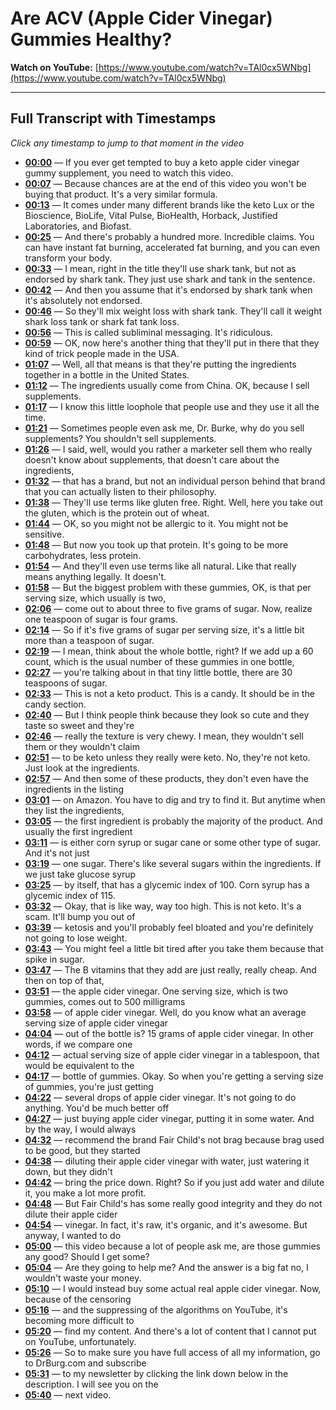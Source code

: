 # Are ACV (Apple Cider Vinegar) Gummies Healthy?

**Watch on YouTube:** [https://www.youtube.com/watch?v=TAl0cx5WNbg](https://www.youtube.com/watch?v=TAl0cx5WNbg)

---

## Full Transcript with Timestamps

*Click any timestamp to jump to that moment in the video*

- **[00:00](https://www.youtube.com/watch?v=TAl0cx5WNbg&t=0s)** — If you ever get tempted to buy a keto apple cider vinegar gummy supplement, you need to watch this video.
- **[00:07](https://www.youtube.com/watch?v=TAl0cx5WNbg&t=7s)** — Because chances are at the end of this video you won't be buying that product. It's a very similar formula.
- **[00:13](https://www.youtube.com/watch?v=TAl0cx5WNbg&t=13s)** — It comes under many different brands like the keto Lux or the Bioscience, BioLife, Vital Pulse, BioHealth, Horback, Justified Laboratories, and Biofast.
- **[00:25](https://www.youtube.com/watch?v=TAl0cx5WNbg&t=25s)** — And there's probably a hundred more. Incredible claims. You can have instant fat burning, accelerated fat burning, and you can even transform your body.
- **[00:33](https://www.youtube.com/watch?v=TAl0cx5WNbg&t=33s)** — I mean, right in the title they'll use shark tank, but not as endorsed by shark tank. They just use shark and tank in the sentence.
- **[00:42](https://www.youtube.com/watch?v=TAl0cx5WNbg&t=42s)** — And then you assume that it's endorsed by shark tank when it's absolutely not endorsed.
- **[00:46](https://www.youtube.com/watch?v=TAl0cx5WNbg&t=46s)** — So they'll mix weight loss with shark tank. They'll call it weight shark loss tank or shark fat tank loss.
- **[00:56](https://www.youtube.com/watch?v=TAl0cx5WNbg&t=56s)** — This is called subliminal messaging. It's ridiculous.
- **[00:59](https://www.youtube.com/watch?v=TAl0cx5WNbg&t=59s)** — OK, now here's another thing that they'll put in there that they kind of trick people made in the USA.
- **[01:07](https://www.youtube.com/watch?v=TAl0cx5WNbg&t=67s)** — Well, all that means is that they're putting the ingredients together in a bottle in the United States.
- **[01:12](https://www.youtube.com/watch?v=TAl0cx5WNbg&t=72s)** — The ingredients usually come from China. OK, because I sell supplements.
- **[01:17](https://www.youtube.com/watch?v=TAl0cx5WNbg&t=77s)** — I know this little loophole that people use and they use it all the time.
- **[01:21](https://www.youtube.com/watch?v=TAl0cx5WNbg&t=81s)** — Sometimes people even ask me, Dr. Burke, why do you sell supplements? You shouldn't sell supplements.
- **[01:26](https://www.youtube.com/watch?v=TAl0cx5WNbg&t=86s)** — I said, well, would you rather a marketer sell them who really doesn't know about supplements, that doesn't care about the ingredients,
- **[01:32](https://www.youtube.com/watch?v=TAl0cx5WNbg&t=92s)** — that has a brand, but not an individual person behind that brand that you can actually listen to their philosophy.
- **[01:38](https://www.youtube.com/watch?v=TAl0cx5WNbg&t=98s)** — They'll use terms like gluten free. Right. Well, here you take out the gluten, which is the protein out of wheat.
- **[01:44](https://www.youtube.com/watch?v=TAl0cx5WNbg&t=104s)** — OK, so you might not be allergic to it. You might not be sensitive.
- **[01:48](https://www.youtube.com/watch?v=TAl0cx5WNbg&t=108s)** — But now you took up that protein. It's going to be more carbohydrates, less protein.
- **[01:54](https://www.youtube.com/watch?v=TAl0cx5WNbg&t=114s)** — And they'll even use terms like all natural. Like that really means anything legally. It doesn't.
- **[01:58](https://www.youtube.com/watch?v=TAl0cx5WNbg&t=118s)** — But the biggest problem with these gummies, OK, is that per serving size, which usually is two,
- **[02:06](https://www.youtube.com/watch?v=TAl0cx5WNbg&t=126s)** — come out to about three to five grams of sugar. Now, realize one teaspoon of sugar is four grams.
- **[02:14](https://www.youtube.com/watch?v=TAl0cx5WNbg&t=134s)** — So if it's five grams of sugar per serving size, it's a little bit more than a teaspoon of sugar.
- **[02:19](https://www.youtube.com/watch?v=TAl0cx5WNbg&t=139s)** — I mean, think about the whole bottle, right? If we add up a 60 count, which is the usual number of these gummies in one bottle,
- **[02:27](https://www.youtube.com/watch?v=TAl0cx5WNbg&t=147s)** — you're talking about in that tiny little bottle, there are 30 teaspoons of sugar.
- **[02:33](https://www.youtube.com/watch?v=TAl0cx5WNbg&t=153s)** — This is not a keto product. This is a candy. It should be in the candy section.
- **[02:40](https://www.youtube.com/watch?v=TAl0cx5WNbg&t=160s)** — But I think people think because they look so cute and they taste so sweet and they're
- **[02:46](https://www.youtube.com/watch?v=TAl0cx5WNbg&t=166s)** — really the texture is very chewy. I mean, they wouldn't sell them or they wouldn't claim
- **[02:51](https://www.youtube.com/watch?v=TAl0cx5WNbg&t=171s)** — to be keto unless they really were keto. No, they're not keto. Just look at the ingredients.
- **[02:57](https://www.youtube.com/watch?v=TAl0cx5WNbg&t=177s)** — And then some of these products, they don't even have the ingredients in the listing
- **[03:01](https://www.youtube.com/watch?v=TAl0cx5WNbg&t=181s)** — on Amazon. You have to dig and try to find it. But anytime when they list the ingredients,
- **[03:05](https://www.youtube.com/watch?v=TAl0cx5WNbg&t=185s)** — the first ingredient is probably the majority of the product. And usually the first ingredient
- **[03:11](https://www.youtube.com/watch?v=TAl0cx5WNbg&t=191s)** — is either corn syrup or sugar cane or some other type of sugar. And it's not just
- **[03:19](https://www.youtube.com/watch?v=TAl0cx5WNbg&t=199s)** — one sugar. There's like several sugars within the ingredients. If we just take glucose syrup
- **[03:25](https://www.youtube.com/watch?v=TAl0cx5WNbg&t=205s)** — by itself, that has a glycemic index of 100. Corn syrup has a glycemic index of 115.
- **[03:32](https://www.youtube.com/watch?v=TAl0cx5WNbg&t=212s)** — Okay, that is like way, way too high. This is not keto. It's a scam. It'll bump you out of
- **[03:39](https://www.youtube.com/watch?v=TAl0cx5WNbg&t=219s)** — ketosis and you'll probably feel bloated and you're definitely not going to lose weight.
- **[03:43](https://www.youtube.com/watch?v=TAl0cx5WNbg&t=223s)** — You might feel a little bit tired after you take them because that spike in sugar.
- **[03:47](https://www.youtube.com/watch?v=TAl0cx5WNbg&t=227s)** — The B vitamins that they add are just really, really cheap. And then on top of that,
- **[03:51](https://www.youtube.com/watch?v=TAl0cx5WNbg&t=231s)** — the apple cider vinegar. One serving size, which is two gummies, comes out to 500 milligrams
- **[03:58](https://www.youtube.com/watch?v=TAl0cx5WNbg&t=238s)** — of apple cider vinegar. Well, do you know what an average serving size of apple cider vinegar
- **[04:04](https://www.youtube.com/watch?v=TAl0cx5WNbg&t=244s)** — out of the bottle is? 15 grams of apple cider vinegar. In other words, if we compare one
- **[04:12](https://www.youtube.com/watch?v=TAl0cx5WNbg&t=252s)** — actual serving size of apple cider vinegar in a tablespoon, that would be equivalent to the
- **[04:17](https://www.youtube.com/watch?v=TAl0cx5WNbg&t=257s)** — bottle of gummies. Okay. So when you're getting a serving size of gummies, you're just getting
- **[04:22](https://www.youtube.com/watch?v=TAl0cx5WNbg&t=262s)** — several drops of apple cider vinegar. It's not going to do anything. You'd be much better off
- **[04:27](https://www.youtube.com/watch?v=TAl0cx5WNbg&t=267s)** — just buying apple cider vinegar, putting it in some water. And by the way, I would always
- **[04:32](https://www.youtube.com/watch?v=TAl0cx5WNbg&t=272s)** — recommend the brand Fair Child's not brag because brag used to be good, but they started
- **[04:38](https://www.youtube.com/watch?v=TAl0cx5WNbg&t=278s)** — diluting their apple cider vinegar with water, just watering it down, but they didn't
- **[04:42](https://www.youtube.com/watch?v=TAl0cx5WNbg&t=282s)** — bring the price down. Right? So if you just add water and dilute it, you make a lot more profit.
- **[04:48](https://www.youtube.com/watch?v=TAl0cx5WNbg&t=288s)** — But Fair Child's has some really good integrity and they do not dilute their apple cider
- **[04:54](https://www.youtube.com/watch?v=TAl0cx5WNbg&t=294s)** — vinegar. In fact, it's raw, it's organic, and it's awesome. But anyway, I wanted to do
- **[05:00](https://www.youtube.com/watch?v=TAl0cx5WNbg&t=300s)** — this video because a lot of people ask me, are those gummies any good? Should I get some?
- **[05:04](https://www.youtube.com/watch?v=TAl0cx5WNbg&t=304s)** — Are they going to help me? And the answer is a big fat no, I wouldn't waste your money.
- **[05:10](https://www.youtube.com/watch?v=TAl0cx5WNbg&t=310s)** — I would instead buy some actual real apple cider vinegar. Now, because of the censoring
- **[05:16](https://www.youtube.com/watch?v=TAl0cx5WNbg&t=316s)** — and the suppressing of the algorithms on YouTube, it's becoming more difficult to
- **[05:20](https://www.youtube.com/watch?v=TAl0cx5WNbg&t=320s)** — find my content. And there's a lot of content that I cannot put on YouTube, unfortunately.
- **[05:26](https://www.youtube.com/watch?v=TAl0cx5WNbg&t=326s)** — So to make sure you have full access of all my information, go to DrBurg.com and subscribe
- **[05:31](https://www.youtube.com/watch?v=TAl0cx5WNbg&t=331s)** — to my newsletter by clicking the link down below in the description. I will see you on the
- **[05:40](https://www.youtube.com/watch?v=TAl0cx5WNbg&t=340s)** — next video.
